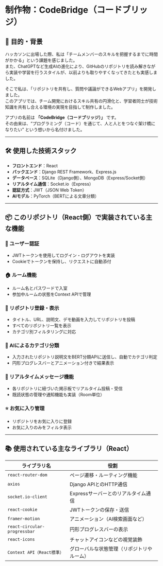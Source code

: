 # 制作物：CodeBridge（コードブリッジ）

## 🎯 目的・背景

ハッカソンに出場した際、私は「チームメンバーのスキルを把握するまでに時間がかかる」という課題を感じました。  
また、ChatGPTなど生成AIの進化により、GitHubのリポジトリを読み解きながら実装や学習を行うスタイルが、以前よりも取りやすくなってきたとも実感しました。

そこで私は、「リポジトリを共有し、質問や議論ができるWebアプリ」を開発しました。  
このアプリでは、チーム開発におけるスキル共有の円滑化と、学習者同士が技術知識を共有し合える環境の実現を目指して制作しました。

アプリの名前は **「CodeBridge（コードブリッジ）」** です。  
その由来は、“プログラミング（コード）を通じて、人と人とをつなぐ架け橋になりたい” という想いから名付けました。

---

## 🛠 使用した技術スタック

- **フロントエンド**：React  
- **バックエンド**：Django REST Framework、Express.js  
- **データベース**：SQLite（Django側）、MongoDB（Express/Socket側）  
- **リアルタイム通信**：Socket.io（Express）  
- **認証方式**：JWT（JSON Web Token）  
- **AIモデル**：PyTorch（BERTによる文章分類）  

---

## 📦 このリポジトリ（React側）で実装されている主な機能

### 🔐 ユーザー認証
- JWTトークンを使用してログイン・ログアウトを実装
- Cookieでトークンを保持し、リクエストに自動添付

### 🏠 ルーム機能
- ルーム名とパスワードで入室
- 参加中ルームの状態をContext APIで管理

### 📂 リポジトリ登録・表示
- タイトル、URL、説明文、デモ動画を入力してリポジトリを投稿
- すべてのリポジトリ一覧を表示
- カテゴリ別フィルタリングに対応

### 🤖 AIによるカテゴリ分類
- 入力されたリポジトリ説明文をBERT分類APIに送信し、自動でカテゴリ判定
- 円形プログレスバーとアニメーション付きで結果表示

### 💬 リアルタイムメッセージ機能
- 各リポジトリに紐づいた掲示板でリアルタイム投稿・受信
- 既読状態の管理や通知機能も実装（Room単位）

### ⭐ お気に入り管理
- リポジトリをお気に入りに登録
- お気に入りのみをフィルタ表示

---

## 📚 使用されている主なライブラリ（React）

| ライブラリ名                  | 役割                                         |
|------------------------------|----------------------------------------------|
| `react-router-dom`           | ページ遷移・ルーティング機能                 |
| `axios`                      | Django APIとのHTTP通信                       |
| `socket.io-client`           | Expressサーバーとのリアルタイム通信          |
| `react-cookie`               | JWTトークンの保存・送信                      |
| `framer-motion`              | アニメーション（AI検索画面など）             |
| `react-circular-progressbar` | 円形プログレスバーの表示                    |
| `react-icons`                | チャットアイコンなどの視覚装飾               |
| `Context API（React標準）`   | グローバルな状態管理（リポジトリやルーム）  |
